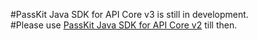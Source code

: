 #PassKit Java SDK for API Core v3 is still in development.  
#Please use <a href="https://github.com/apoorvakatta/Java-SDK/tree/v2.2.0">PassKit Java SDK for API Core v2</a> till then.

